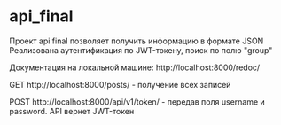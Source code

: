 # api_final
Проект api final позволяет получить информацию в формате JSON 
Реализована аутентификация по JWT-токену, поиск по полю "group"

Документация  на локальной машине:
http://localhost:8000/redoc/

GET http://localhost:8000/posts/ - получение всех записей

POST http://localhost:8000/api/v1/token/ - передав поля username и password. API вернет JWT-токен
